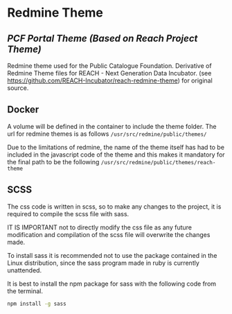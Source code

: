 # Redmine Theme
## _PCF Portal Theme (Based on Reach Project Theme)_

Redmine theme used for the Public Catalogue Foundation. Derivative of Redmine Theme files for REACH - Next Generation Data Incubator.
(see https://github.com/REACH-Incubator/reach-redmine-theme) for original source.

## Docker


A volume will be defined in the container to include the theme folder.
The url for redmine themes is as follows `/usr/src/redmine/public/themes/` 

Due to the limitations of redmine, the name of the theme itself has had to be 
included in the javascript code of the theme and
this makes it mandatory for the final path to be the following `/usr/src/redmine/public/themes/reach-theme`

## SCSS

The css code is written in scss, so to make any changes to the project, 
it is required to compile the scss file with sass.

IT IS IMPORTANT not to directly modify the css file as any future 
modification and compilation of the scss file will overwrite the changes made.

To install sass it is recommended not to use the package contained in the 
Linux distribution, since the sass program made in ruby is currently unattended.

It is best to install the npm package for sass with the following code 
from the terminal.

```sh
npm install -g sass
```


